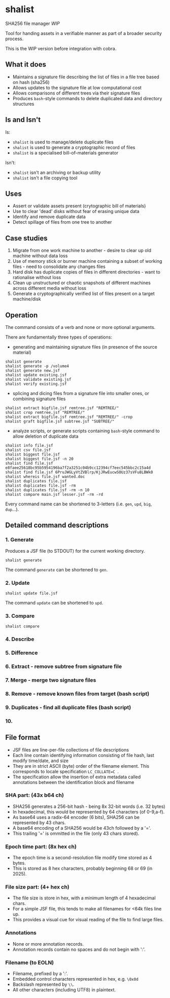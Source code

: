 # shalist
SHA256 file manager *WIP*

Tool for handing assets in a verifiable manner as part of a broader security process.

This is the WIP version before integration with cobra.

## What it does
* Maintains a signature file describing the list of files in a file tree based on hash (sha256)
* Allows updates to the signature file at low computational cost
* Allows comparisons of different trees via their signature files
* Produces `bash`-style commands to delete duplicated data and directory structures

## Is and Isn't
Is:
* `shalist` is used to manage/delete duplicate files
* `shalist` is used to generate a cryptographic record of files
* `shalist` is a specialised bill-of-materials generator

Isn't:
* `shalist` isn't an archiving or backup utility
* `shalist` isn't a file copying tool


## Uses
* Assert or validate assets present (crytographic bill of materials)
* Use to clear 'dead' disks without fear of erasing unique data
* Identify and remove duplicate data
* Detect spillage of files from one tree to another

## Case studies
1. Migrate from one work machine to another - desire to clear up old machine without data loss
2. Use of memory stick or burner machine containing a subset of working files - need to consolidate any changes files
3. Hard disk has duplicate copies of files in different directories - want to rationalise without loss
4. Clean up unstructured or chaotic snapshots of different machines across different media without loss
5. Generate a cryptographically verified list of files present on a target machine/disk

## Operation
The command consists of a verb and none or more optional arguments.

There are fundamentally three types of operations:
* generating and maintaining signature files (in presence of the source material)
``` 
shalist generate
shalist generate -p /volume4
shalist generate new.jsf
shalist update existing.jsf
shalist validate existing.jsf
shalist verify existing.jsf
```

* splicing and dicing files from a signature file into smaller ones, or combining signature files
```
shalist extract bigfile.jsf remtree.jsf "REMTREE/"
shalist crop remtree.jsf "REMTREE/"
shalist extract bigfile.jsf remtree.jsf "REMTREE/" -crop
shalist graft bigfile.jsf subtree.jsf "SUBTREE/"
```

* analyze scripts, or generate scripts containing `bash`-style command to allow deletion of duplicate data
```
shalist info file.jsf
shalist csv file.jsf
shalist biggest file.jsf
shalist biggest file.jsf -n 20
shalist find file.jsf e8faee25618bc95b5954196ba7f2a3251c04b9cc12394cf7eec545bbc2c15a4d
shalist find file.jsf 6PruJWGLyVtZVBlrp/KjJRwEucwSOUz37sVFu8LBWk0
shalist whereis file.jsf wanted.doc
shalist duplicates file.jsf
shalist duplicates file.jsf -rm
shalist duplicates file.jsf -rm -n 10
shalist compare main.jsf lesser.jsf -rm -rd
```

Every command name can be shortened to 3-letters (i.e. `gen`, `upd`, `big`, `dup`...).

## Detailed command descriptions

### 1. Generate
Produces a JSF file (to STDOUT) for the current working directory.
```
shalist generate
```
The command `generate` can be shortened to `gen`.

### 2. Update

```
shalist update file.jsf
```
The command `update` can be shortened to `upd`.

### 3. Compare
```
shalist compare
```

### 4. Describe

### 5. Difference

### 6. Extract - remove subtree from signature file

### 7. Merge - merge two signature files

### 8. Remove - remove known files from target (bash script)

### 9. Duplicates - find all duplicate files (bash script)

### 10. 

## File format
* JSF files are line-per-file collections of file descriptions
* Each line contain identifying information consisting of file hash, last modify time/date, and size
* They are in strict ASCII (byte) order of the filename element.  This corresponds to locale specification `LC_COLLATE=C `.
* The specification allow the insertion of extra metadata called annotations between the identification block and filename

### SHA part:  (43x b64 ch)

* SHA256 generates a 256-bit hash - being 8x 32-bit words (i.e. 32 bytes)
* In hexadecimal, this would be represented by 64 characters (of 0-9,a-f).
* As base64 uses a radix-64 encoder (6 bits), SHA256 can be represented by 43 chars.
* A base64 encoding of a SHA256 would be 43ch followed by a '='.
* This trailing '=' is ommitted in the file (only 43 chars stored).

### Epoch time part: (8x hex ch)

* The epoch time is a second-resolution file modify time stored as 4 bytes.
* This is stored as 8 hex characters, probably beginning 68 or 69 (in 2025).

### File size part: (4+ hex ch)

* The file size is store in hex, with a minimum length of 4 hexadecimal chars.
* For a simple JSF file, this tends to make all filenames for <64k files line up.
* This provides a visual cue for visual reading of the file to find large files. 

### Annotations

* None or more annotation records.
* Annotation records contain no spaces and do not begin with ':'.

### Filename (to EOLN)
* Filename, prefixed by a ':'.
* Embedded control characters represented in hex, e.g. `\0x0d`
* Backslash represented by `\\`.
* All other characters (including UTF8) in plaintext.
